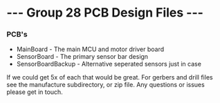 # --- Group 28 PCB Design Files ---

### PCB's
- MainBoard - The main MCU and motor driver board
- SensorBoard - The primary sensor bar design
- SensorBoardBackup - Alternative seperated sensors just in case

If we could get 5x of each that would be great. For gerbers and drill files see the manufacture subdirectory, or zip file. 
Any questions or issues please get in touch.